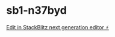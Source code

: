# sb1-n37byd

[Edit in StackBlitz next generation editor ⚡️](https://stackblitz.com/~/github.com/supremowill/sb1-n37byd)